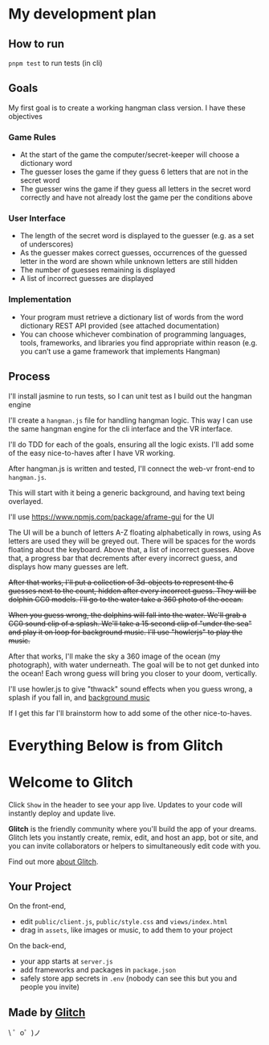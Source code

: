 # My development plan

## How to run

`pnpm test` to run tests (in cli)


## Goals
My first goal is to create a working hangman class version. I have these objectives

### Game Rules
* At the start of the game the computer/secret-keeper will choose a dictionary word
* The guesser loses the game if they guess 6 letters that are not in the secret word
* The guesser wins the game if they guess all letters in the secret word correctly and have not already lost the game per the conditions above

### User Interface

*  The length of the secret word is displayed to the guesser (e.g. as a set of underscores)
* As the guesser makes correct guesses, occurrences of the guessed letter in the word are shown while unknown letters are still hidden 
* The number of guesses remaining is displayed
* A list of incorrect guesses are displayed

### Implementation
* Your program must retrieve a dictionary list of words from the word dictionary REST API provided (see attached documentation)
* You can choose whichever combination of programming languages, tools, frameworks, and libraries you find appropriate within reason (e.g. you can’t use a game framework that implements Hangman)


## Process
I'll install jasmine to run tests, so I can unit test as I build out the hangman engine

I'll create a `hangman.js` file for handling hangman logic. This way I can use the same hangman engine for the cli interface and the VR interface.

I'll do TDD for each of the goals, ensuring all the logic exists. I'll add some of the easy nice-to-haves after I have VR working.

After hangman.js is written and tested, I'll connect the web-vr front-end to `hangman.js`. 

This will start with it being a generic background, and having text being overlayed. 

I'll use https://www.npmjs.com/package/aframe-gui for the UI

The UI will be a bunch of letters A-Z floating alphabetically in rows, using  As letters are used they will be greyed out. There will be spaces for the words floating about the keyboard. Above that, a list of incorrect guesses. Above that, a progress bar that decrements after every incorrect guess, and displays how many guesses are left.

~~After that works, I'll put a collection of 3d-objects to represent the 6 guesses next to the count, hidden after every incorrect guess. They will be dolphin CC0 models. I'll go to the water take a 360 photo of the ocean.~~

~~When you guess wrong, the dolphins will fall into the water. We'll grab a CC0 sound clip of a splash. We'll take a 15 second clip of "under the sea" and play it on loop for background music. I'll use "howlerjs" to play the music.~~

After that works, I'll make the sky a 360 image of the ocean (my photograph), with water underneath. The goal will be to not get dunked into the ocean! Each wrong guess will bring you closer to your doom, vertically.

I'll use howler.js to give "thwack" sound effects when you guess wrong, a splash if you fall in, and [background music](https://www.freestockmusic.com/international-production-music/free-international-stock-music-jamaica-girl/)


If I get this far I'll brainstorm how to add some of the other nice-to-haves.





# Everything Below is from Glitch

Welcome to Glitch
=================

Click `Show` in the header to see your app live. Updates to your code will instantly deploy and update live.

**Glitch** is the friendly community where you'll build the app of your dreams. Glitch lets you instantly create, remix, edit, and host an app, bot or site, and you can invite collaborators or helpers to simultaneously edit code with you.

Find out more [about Glitch](https://glitch.com/about).


Your Project
------------

On the front-end,
- edit `public/client.js`, `public/style.css` and `views/index.html`
- drag in `assets`, like images or music, to add them to your project

On the back-end,
- your app starts at `server.js`
- add frameworks and packages in `package.json`
- safely store app secrets in `.env` (nobody can see this but you and people you invite)


Made by [Glitch](https://glitch.com/)
-------------------

\ ゜o゜)ノ
